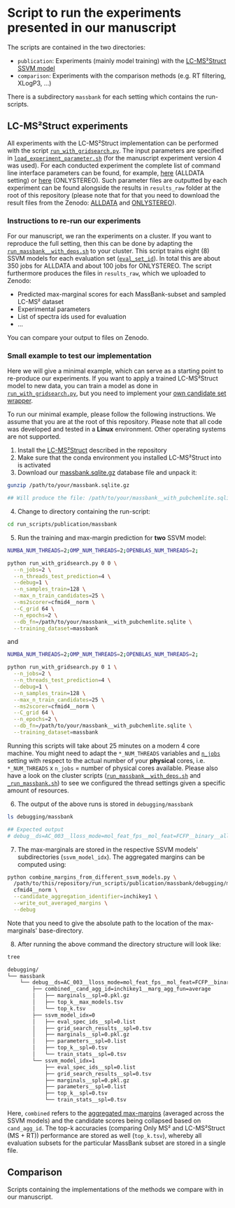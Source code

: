 # Script to run the experiments presented in our manuscript

The scripts are contained in the two directories:

- ```publication```: Experiments (mainly model training) with the [LC-MS²Struct SSVM model](https://github.com/aalto-ics-kepaco/msms_rt_ssvm)
- ```comparison```: Experiments with the comparison methods (e.g. RT filtering, XLogP3, ...)

There is a subdirectory ```massbank``` for each setting which contains the run-scripts.

## LC-MS²Struct experiments

All experiments with the LC-MS²Struct implementation can be performed with the script [```run_with_gridsearch.py```](publication/massbank/run_with_gridsearch.py). 
The input parameters are specified in [```load_experiment_parameter.sh```](publication/massbank/load_experiment_parameters.sh) (for the manuscript experiment version 4 was used). For each conducted experiment the complete list of command line interface parameters can be found, for example,
[here](example_parameters_ALLDATA.list) (ALLDATA setting) or [here](example_parameters_ONLYSTEREO.list) (ONLYSTEREO).
Such parameter files are outputted by each experiment can be found alongside the results in ```results_raw``` folder 
at the root of this repository (please note that for that you need to download the result files from the Zenodo: 
[ALLDATA](https://zenodo.org/record/6451016) and [ONLYSTEREO](https://zenodo.org/record/6037629)).

### Instructions to re-run our experiments

For our manuscript, we ran the experiments on a cluster. If you want to reproduce the full setting, then this can be 
done by adapting the [```run_massbank__with_deps.sh```](publication/massbank/run_massbank__with_deps.sh) to your cluster. This script trains eight (8) SSVM models for each
evaluation set ([```eval_set_id```](publication/massbank/run_with_gridsearch.py#L75)). In total this are about 350 jobs for ALLDATA and about 100 jobs for ONLYSTEREO. 
The script furthermore produces the files in ```results_raw```, which we uploaded to Zenodo:

- Predicted max-marginal scores for each MassBank-subset and sampled LC-MS² dataset  
- Experimental parameters
- List of spectra ids used for evaluation
- ...

You can compare your output to files on Zenodo. 

### Small example to test our implementation

Here we will give a minimal example, which can serve as a starting point to re-produce our experiments. If you want to 
apply a trained LC-MS²Struct model to new data, you can train a model as done in [```run_with_gridsearch.py```](publication/massbank/run_with_gridsearch.py), but you need to implement your [own candidate set wrapper](https://github.com/aalto-ics-kepaco/msms_rt_ssvm/blob/master/ssvm/README.md#own-candidate-db-wrappers). 

To run our minimal example, please follow the following instructions. We assume that you are at the root of this 
repository. Please note that all code was developed and tested in a **Linux** environment. Other operating systems are 
not supported.

1) Install the [LC-MS²Struct](https://github.com/aalto-ics-kepaco/msms_rt_ssvm) described in the repository
2) Make sure that the conda environment you installed LC-MS²Struct into is activated
3) Download our [massbank.sqlite.gz](https://zenodo.org/record/5854661) database file and unpack it:
```bash
gunzip /path/to/your/massbank.sqlite.gz

## Will produce the file: /path/to/your/massbank__with_pubchemlite.sqlite
```
4) Change to directory containing the run-script: 
```bash
cd run_scripts/publication/massbank
```
5) Run the training and max-margin prediction for **two** SSVM model:
```bash
NUMBA_NUM_THREADS=2;OMP_NUM_THREADS=2;OPENBLAS_NUM_THREADS=2;

python run_with_gridsearch.py 0 0 \
  --n_jobs=2 \
  --n_threads_test_prediction=4 \
  --debug=1 \
  --n_samples_train=128 \
  --max_n_train_candidates=25 \
  --ms2scorer=cfmid4__norm \
  --C_grid 64 \
  --n_epochs=2 \
  --db_fn=/path/to/your/massbank__with_pubchemlite.sqlite \
  --training_dataset=massbank
```
and 
```bash
NUMBA_NUM_THREADS=2;OMP_NUM_THREADS=2;OPENBLAS_NUM_THREADS=2;

python run_with_gridsearch.py 0 1 \
  --n_jobs=2 \
  --n_threads_test_prediction=4 \
  --debug=1 \
  --n_samples_train=128 \
  --max_n_train_candidates=25 \
  --ms2scorer=cfmid4__norm \
  --C_grid 64 \
  --n_epochs=2 \
  --db_fn=/path/to/your/massbank__with_pubchemlite.sqlite \
  --training_dataset=massbank
```

Running this scripts will take about 25 minutes on a modern 4 core machine. You might need to adapt the 
```*_NUM_THREADS``` variables and [```n_jobs```](publication/massbank/run_with_gridsearch.py#L89) setting with 
respect to the actual number of your **physical** cores, i.e. ```*_NUM_THREADS``` x ```n_jobs``` = number of physical 
cores available. Please also have a look on the cluster scripts ([```run_massbank__with_deps.sh```](publication/massbank/run_massbank__with_deps.sh) and [```_run_massbank.sh```](publication/massbank/_run_massbank.sh))
to see we configured the thread settings given a specific amount of resources.

6) The output of the above runs is stored in ```debugging/massbank```
```bash
ls debugging/massbank

## Expected output
# debug__ds=AC_003__lloss_mode=mol_feat_fps__mol_feat=FCFP__binary__all__3D__mol_id=cid__ms2scorer=cfmid4__norm__ssvm_flavor=default
```

7) The max-marginals are stored in the respective SSVM models' subdirectories (```ssvm_model_idx```). The aggregated 
   margins can be computed using:
```bash
python combine_margins_from_different_ssvm_models.py \ 
  /path/to/this/repository/run_scripts/publication/massbank/debugging/massbank \
  cfmid4__norm \
  --candidate_aggregation_identifier=inchikey1 \
  --write_out_averaged_margins \
  --debug
```
   Note that you need to give the absolute path to the location of the max-marginals' base-directory. 

8) After running the above command the directory structure will look like:
```bash
tree

debugging/
└── massbank
    └── debug__ds=AC_003__lloss_mode=mol_feat_fps__mol_feat=FCFP__binary__all__3D__mol_id=cid__ms2scorer=cfmid4__norm__ssvm_flavor=default
        ├── combined__cand_agg_id=inchikey1__marg_agg_fun=average
        │   ├── marginals__spl=0.pkl.gz
        │   ├── top_k__max_models.tsv
        │   └── top_k.tsv
        ├── ssvm_model_idx=0
        │   ├── eval_spec_ids__spl=0.list
        │   ├── grid_search_results__spl=0.tsv
        │   ├── marginals__spl=0.pkl.gz
        │   ├── parameters__spl=0.list
        │   ├── top_k__spl=0.tsv
        │   └── train_stats__spl=0.tsv
        └── ssvm_model_idx=1
            ├── eval_spec_ids__spl=0.list
            ├── grid_search_results__spl=0.tsv
            ├── marginals__spl=0.pkl.gz
            ├── parameters__spl=0.list
            ├── top_k__spl=0.tsv
            └── train_stats__spl=0.tsv
```
   Here, ```combined``` refers to the [aggregated max-margins](publication/massbank/combine_margins_from_different_ssvm_models.py#L44) (averaged across the SSVM models) and the candidate scores
   being collapsed based on ```cand_agg_id```. The top-k accuracies (comparing Only MS² and LC-MS²Struct (MS + RT)) 
   performance are stored as well (```top_k.tsv```), whereby all evaluation subsets for the particular MassBank 
   subset are stored in a single file.

## Comparison

Scripts containing the implementations of the methods we compare with in our manuscript.  

